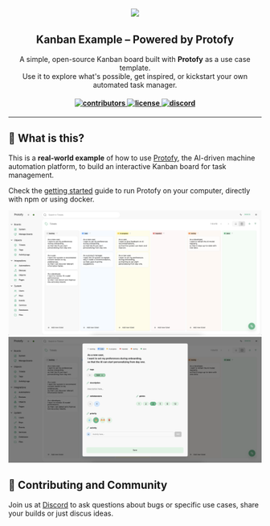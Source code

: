 <h3 align="center"> 
  <img height="50" src="https://raw.githubusercontent.com/Protofy-xyz/Protofy/assets/logo-protofy.png">
</h3>

<h2 align="center">Kanban Example – Powered by Protofy</h2>

<p align="center">
A simple, open-source Kanban board built with <strong>Protofy</strong> as a use case template.<br>
Use it to explore what's possible, get inspired, or kickstart your own automated task manager.
</p>

<h4 align="center">
  <a href="https://github.com/your-username/kanban-protofy/graphs/contributors">
    <img src="https://img.shields.io/github/contributors-anon/your-username/kanban-protofy?color=yellow&style=flat" alt="contributors" style="height: 20px;">
  </a>
  <a href="https://opensource.org/licenses/mit">
    <img src="https://img.shields.io/badge/license-MIT-blue.svg?style=flat" alt="license" style="height: 20px;">
  </a>
  <a href="https://discord.gg/VpeZxMFfYW">
    <img src="https://img.shields.io/badge/discord-7289da.svg?style=flat&logo=discord" alt="discord" style="height: 20px;">
  </a>
</h4>

---

## 🧠 What is this?

This is a **real-world example** of how to use [Protofy](https://github.com/protofy-xyz/protofy), the AI-driven machine automation platform, to build an interactive Kanban board for task management.

Check the [getting started](https://github.com/Protofy-xyz/Protofy/blob/main/docs/getting-started.md) guide to run Protofy on your computer, directly with npm or using docker.

![tickets-view](https://github.com/Protofy-xyz/kanban/blob/main/data/public/tickets-view.png?raw=true)
![ticket-edit](https://github.com/Protofy-xyz/kanban/blob/main/data/public/ticket-edit.png?raw=true)

## 🙌 Contributing and Community
Join us at [Discord]("https://discord.gg/VpeZxMFfYW") to ask questions about bugs or specific use cases, share your builds or just discus ideas.